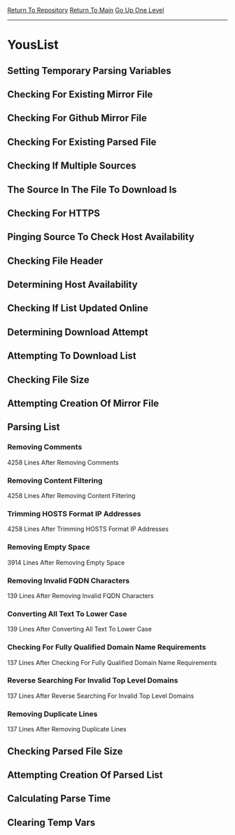 [Return To Repository](https://github.com/deathbybandaid/piholeparser/)
[Return To Main](https://github.com/deathbybandaid/piholeparser/blob/master/RecentRunLogs/Mainlog.md)
[Go Up One Level](https://github.com/deathbybandaid/piholeparser/blob/master/RecentRunLogs/TopLevelScripts/30-Processing-External-Blacklists.md)
____________________________________
# YousList
## Setting Temporary Parsing Variables
## Checking For Existing Mirror File
## Checking For Github Mirror File
## Checking For Existing Parsed File
## Checking If Multiple Sources
## The Source In The File To Download Is
## Checking For HTTPS
## Pinging Source To Check Host Availability
## Checking File Header
## Determining Host Availability
## Checking If List Updated Online
## Determining Download Attempt
## Attempting To Download List
## Checking File Size
## Attempting Creation Of Mirror File
## Parsing List
### Removing Comments
4258 Lines After Removing Comments
### Removing Content Filtering
4258 Lines After Removing Content Filtering
### Trimming HOSTS Format IP Addresses
4258 Lines After Trimming HOSTS Format IP Addresses
### Removing Empty Space
3914 Lines After Removing Empty Space
### Removing Invalid FQDN Characters
139 Lines After Removing Invalid FQDN Characters
### Converting All Text To Lower Case
139 Lines After Converting All Text To Lower Case
### Checking For Fully Qualified Domain Name Requirements
137 Lines After Checking For Fully Qualified Domain Name Requirements
### Reverse Searching For Invalid Top Level Domains
137 Lines After Reverse Searching For Invalid Top Level Domains
### Removing Duplicate Lines
137 Lines After Removing Duplicate Lines
## Checking Parsed File Size
## Attempting Creation Of Parsed List
## Calculating Parse Time
## Clearing Temp Vars
